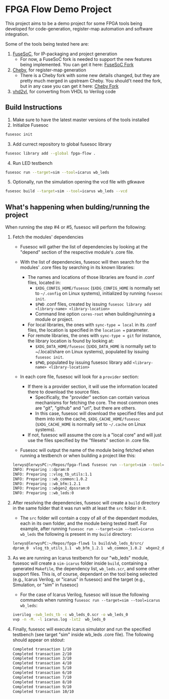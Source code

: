 # FPGA Flow Demo Project

This project aims to be a demo project for some
FPGA tools being developed for code-generation,
register-map automation and software integration.

Some of the tools being tested here are:

1. [FuseSoC](https://github.com/olofk/fusesoc), for IP-packaging and project generation
    * For now, a FuseSoC fork is needed to support the new features being implemented.
        You can get it here: [FuseSoC Fork](https://github.com/lerwys/fusesoc)
2. [Cheby](https://gitlab.cern.ch/cohtdrivers/cheby), for register-map generation
    * There is a Cheby fork with some new details changed, but they are pretty much
        merged in upstream Cheby. You should't need the fork, but in any case you can
        get it here: [Cheby Fork](https://github.com/lerwys/cheby)
3. [vhd2vl](https://github.com/ldoolitt/vhd2vl), for converting from VHDL to Verilog code

## Build Instructions

1. Make sure to have the latest master versions of the tools installed
2. Initialize Fusesoc

```bash
fusesoc init
```

3. Add currect repository to global fusesoc library

```bash
fusesoc library add --global fpga-flow .
```

4. Run LED testbench

```bash
fusesoc run --target=sim --tool=icarus wb_leds
```

5. Optionally, run the simulation opening the vcd file with gtkwave

```bash
fusesoc build --target=sim --tool=icarus wb_leds --vcd
```

## What's happening when bulding/running the project

When running the step #4 or #5, fusesoc will perform the following:

1. Fetch the modules' dependencies

    - Fusesoc will gather the list of dependencies by looking at the "depend"
    section of the respective module's .core file.

    - With the list of dependencies, fusesoc will then search for the modules'
    .core files by searching in its known libraries:
        - The names and locations of those libraries are found in .conf files,
        located in:
            - `$XDG_CONFIG_HOME/fusesoc` (`$XDG_CONFIG_HOME` is normally set to
            `~/.config` on Linux systems), initialized by running `fusesoc init`.
            - `$PWD` .conf files, created by issuing `fusesoc library add <library-name> <library-location>`
            - Command line option `cores-root` when building/running a module or
            project.
        - For local libraries, the ones with `sync-type = local` in its .conf
        files, the location is specified in the `location =` parameter.
        - For remote libraries, the ones with `sync-type = git` for instance,
        the library location is found by looking at:
            - `$XDG_DATA_HOME/fusesoc` (`$XDG_DATA_HOME` is normally set to
            ~/.local/share on Linux systems), populated by issuing `fusesoc init`.
            - `$PWD`, populated by issuing fusesoc library add `<library-name> <library-location>`

    - In each core file, fusesoc will look for a `provider` section:
        - If there is a provider section, it will use the information located there
        to download the source files.
            - Specifically, the "provider" section can contain various mechanisms
            for fetching the core. The most common ones are "git", "github" and "url",
            but there are others.
            - In this case, fusesoc will download the specified files and put them
            into into the cache, `$XDG_CACHE_HOME/fusesoc` (`$XDG_CACHE_HOME` is normally
            set to `~/.cache` on Linux systems).
        - If not, fusesoc will assume the core is a "local core" and will just
        use the files specified by the "filesets" section in .core file.

    - Fusesoc will output the name of the module being fetched when running
    a testbench or when building a project like this:

    ```bash
    lerwys@lerwysPC:~/Repos/fpga-flow$ fusesoc run --target=sim --tool=icarus wb_leds
    INFO: Preparing ::dpram:0
    INFO: Preparing ::vlog_tb_utils:1.1
    INFO: Preparing ::wb_common:1.0.2
    INFO: Preparing ::wb_bfm:1.2.1
    INFO: Preparing ::wbgen2_dpssram:0
    INFO: Preparing ::wb_leds:0
    ```

2. After resolving the dependencies, fusesoc will create a `build` directory in
the same folder that it was run with at least the `src` folder in it.

    - The `src` folder will contain a copy of all of the dependant modules,
    each in its own folder, and the module being tested itself. For example,
    after running `fusesoc run --target=sim --tool=icarus wb_leds` the following
    is present in my `build` directory:

    ```bash
    lerwys@lerwysPC:~/Repos/fpga-flow$ ls build/wb_leds_0/src/
    dpram_0  vlog_tb_utils_1.1  wb_bfm_1.2.1  wb_common_1.0.2  wbgen2_dpssram_0  wb_leds_0
    ```

3. As we are running an Icarus testbench for our "wb_leds" module, fusesoc will create
a `sim-icarus` folder inside `build`, containing a generated `Makefile`, the dependency
list, `wb_leds.scr`, and some other support files. This is, of course, dependant on the
tool being selected (e.g., Icarus Verilog, or "icarus" in fusesoc) and the target
(e.g., Simulation, or "sim" in fusesoc)

    - For the case of Icarus Verilog, fusesoc will issue the following commands
    when running  `fusesoc run --target=sim --tool=icarus wb_leds`:

    ```bash
    iverilog -swb_leds_tb -c wb_leds_0.scr -o wb_leds_0
    vvp -n -M. -l icarus.log -lxt2  wb_leds_0
    ```

4. Finally, fusesoc will execute icarus simulator and run the specified testbench
(see target "sim" inside wb_leds .core file). The following should appear on stdout:

    ```bash
    Completed transaction 1/10
    Completed transaction 2/10
    Completed transaction 3/10
    Completed transaction 4/10
    Completed transaction 5/10
    Completed transaction 6/10
    Completed transaction 7/10
    Completed transaction 8/10
    Completed transaction 9/10
    Completed transaction 10/10
    ```
